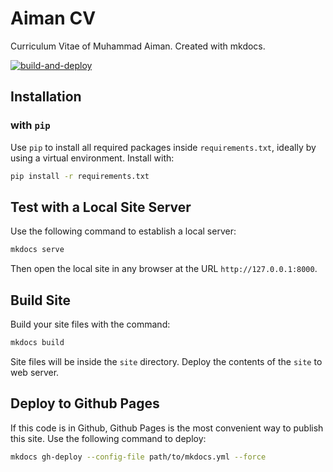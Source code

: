 # Aiman CV

Curriculum Vitae of Muhammad Aiman. Created with mkdocs.

[![build-and-deploy](https://github.com/eymankun/website/actions/workflows/main.yml/badge.svg)](https://github.com/eymankun/website/actions/workflows/main.yml)

## Installation

### with `pip`

Use `pip` to install all required packages inside `requirements.txt`, ideally by using a virtual environment. Install with:

```bash
pip install -r requirements.txt
```

## Test with a Local Site Server

Use the following command to establish a local server:

```bash
mkdocs serve
```

Then open the local site in any browser at the URL `http://127.0.0.1:8000`.

## Build Site

Build your site files with the command:

```bash
mkdocs build
```

Site files will be inside the `site` directory. Deploy the contents of the `site` to web server.

## Deploy to Github Pages

If this code is in Github, Github Pages is the most convenient way to publish this site. Use the following command to deploy:

```bash
mkdocs gh-deploy --config-file path/to/mkdocs.yml --force
```
